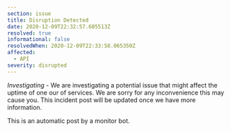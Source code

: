 ```yaml
---
section: issue
title: Disruption Detected
date: 2020-12-09T22:32:57.605513Z
resolved: true
informational: false
resolvedWhen: 2020-12-09T22:33:58.065350Z
affected:
  - API
severity: disrupted
---
```

*Investigating* - We are investigating a potential issue that might affect the uptime of one our of services. We are sorry for any inconvenience this may cause you. This incident post will be updated once we have more information.

This is an automatic post by a monitor bot.
        